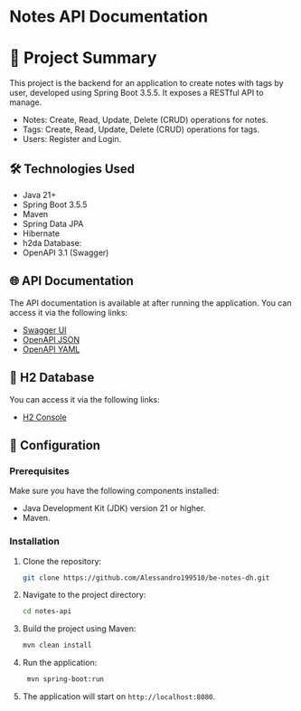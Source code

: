 # Notes API Documentation

# 📄 Project Summary

This project is the backend for an application to create notes with tags by user, developed using Spring Boot 3.5.5.
It exposes a RESTful API to manage.
- Notes: Create, Read, Update, Delete (CRUD) operations for notes.
- Tags: Create, Read, Update, Delete (CRUD) operations for tags.
- Users: Register and Login.

## 🛠️ Technologies Used
- Java 21+
- Spring Boot 3.5.5
- Maven
- Spring Data JPA
- Hibernate
- h2da Database:
- OpenAPI 3.1 (Swagger)

## 🌐 API Documentation
The API documentation is available at after running the application. You can access it via the following links:
- [Swagger UI](http://localhost:8080/swagger-ui/index.html)
- [OpenAPI JSON](http://localhost:8080/v3/api-docs)
- [OpenAPI YAML](http://localhost:8080/v3/api-docs.yaml)

## 📁 H2 Database
You can access it via the following links:
- [H2 Console](http://localhost:8080/h2-console)

## 🔧 Configuration
### Prerequisites
Make sure you have the following components installed:
- Java Development Kit (JDK) version 21 or higher.
- Maven.

### Installation
1. Clone the repository:
   ```bash
   git clone https://github.com/Alessandro199510/be-notes-dh.git
   ```
2. Navigate to the project directory:
   ```bash
   cd notes-api
   ```
3. Build the project using Maven:
    ```bash
    mvn clean install
    ```
4. Run the application:
   ```bash
    mvn spring-boot:run
    ```
5. The application will start on `http://localhost:8080`.